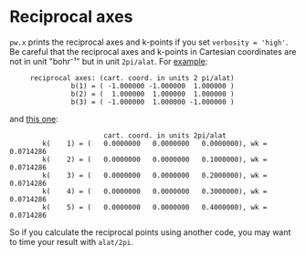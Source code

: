 # Reciprocal axes

`pw.x` prints the reciprocal axes and k-points if you set `verbosity = 'high'`.
Be careful that the reciprocal axes and k-points in Cartesian coordinates
are not in unit "bohr⁻¹" but in unit `2pi/alat`.
For [example](https://github.com/QEF/q-e/blob/2afe9ad/PW/examples/example01/reference/al.band.ppcg.out#L64-L67):

```
     reciprocal axes: (cart. coord. in units 2 pi/alat)
               b(1) = ( -1.000000 -1.000000  1.000000 )
               b(2) = (  1.000000  1.000000  1.000000 )
               b(3) = ( -1.000000  1.000000 -1.000000 )
```

and [this one](https://github.com/QEF/q-e/blob/2afe9ad/PW/examples/example01/reference/al.band.ppcg.out#L92-L120):

```
                       cart. coord. in units 2pi/alat
        k(    1) = (   0.0000000   0.0000000   0.0000000), wk =   0.0714286
        k(    2) = (   0.0000000   0.0000000   0.1000000), wk =   0.0714286
        k(    3) = (   0.0000000   0.0000000   0.2000000), wk =   0.0714286
        k(    4) = (   0.0000000   0.0000000   0.3000000), wk =   0.0714286
        k(    5) = (   0.0000000   0.0000000   0.4000000), wk =   0.0714286
```

So if you calculate the reciprocal points using another code, you may want to time
your result with `alat/2pi`.
